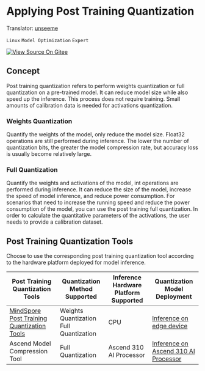 ﻿# Applying Post Training Quantization

Translator: [unseeme](https://gitee.com/unseenme)

`Linux` `Model Optimization` `Expert`

[![View Source On Gitee](https://gitee.com/mindspore/docs/raw/r1.3/resource/_static/logo_source.png)](https://gitee.com/mindspore/docs/blob/r1.3/docs/mindspore/programming_guide/source_en/apply_post_training_quantization.md)

## Concept

Post training quantization refers to perform weights quantization or full quantization on a pre-trained model. It can reduce model size while also speed up the inference.
This process does not require training. Small amounts of calibration data is needed for activations quantization.

### Weights Quantization

Quantify the weights of the model, only reduce the model size. Float32 operations are still performed during inference. The lower the number of quantization bits, the greater the model compression rate, but accuracy loss is usually become relatively large.

### Full Quantization

Quantify the weights and activations of the model, int operations are performed during inference. It can reduce the size of the model, increase the speed of model inference, and reduce power consumption.
For scenarios that need to increase the running speed and reduce the power consumption of the model, you can use the post training full quantization. In order to calculate the quantitative parameters of the activations, the user needs to provide a calibration dataset.

## Post Training Quantization Tools

Choose to use the corresponding post training quantization tool according to the hardware platform deployed for model inference.

| Post Training Quantization Tools | Quantization Method Supported | Inference Hardware Platform Supported | Quantization Model Deployment |
| --- | --- | --- | --- |
| [MindSpore Post Training Quantization Tools](https://www.mindspore.cn/lite/docs/en/r1.3/use/post_training_quantization.html) | Weights Quantization <br> Full Quantization | CPU | [Inference on edge device](https://www.mindspore.cn/lite/docs/en/r1.3/use/runtime.html) |
| Ascend Model Compression Tool | Full Quantization | Ascend 310 AI Processor | [Inference on Ascend 310 AI Processor](https://www.mindspore.cn/docs/programming_guide/en/r1.3/multi_platform_inference_ascend_310.html) |
